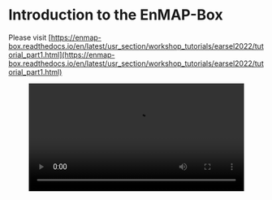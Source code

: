 # Introduction to the EnMAP-Box

Please visit [https://enmap-box.readthedocs.io/en/latest/usr_section/workshop_tutorials/earsel2022/tutorial_part1.html](https://enmap-box.readthedocs.io/en/latest/usr_section/workshop_tutorials/earsel2022/tutorial_part1.html)

<figure class="video_container">
  <video width="100%" controls="true" allowfullscreen="true">
      <source src="video/earsel2022_part1_exerciseA_01.mp4" type="video/mp4">
  </video>
</figure>